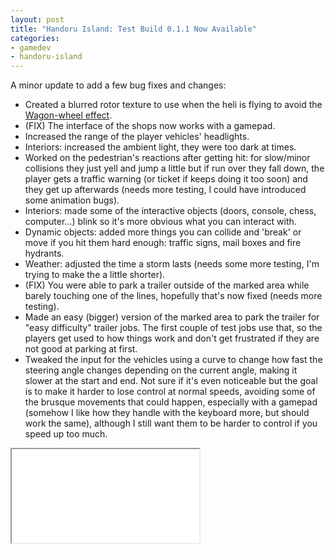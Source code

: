 ```yaml
---
layout: post
title: "Handoru Island: Test Build 0.1.1 Now Available"
categories:
- gamedev
- handoru-island
---
```


<p>A minor update to add a few bug fixes and changes:</p>
<ul><li>Created a blurred rotor texture to use when the heli is flying to avoid the <a href="https://en.wikipedia.org/wiki/Wagon-wheel_effect" target="_blank">Wagon-wheel effect</a>.</li><li>(FIX) The interface of the shops now works with a gamepad.</li><li>Increased the range of the player vehicles' headlights.</li><li>Interiors: increased the ambient light, they were too dark at times.</li><li>Worked on the pedestrian's reactions after getting hit: for slow/minor collisions they just yell and jump a little but if run over they fall down, the player gets a  traffic warning (or ticket if keeps doing it too soon) and they get up afterwards (needs more testing, I could have introduced some animation bugs).</li><li>Interiors: made some of the interactive objects (doors, console, chess, computer...) blink so it's more obvious what you can interact with.</li><li>Dynamic objects: added more things you can collide and 'break' or move if you hit them hard enough: traffic signs, mail boxes and fire hydrants.</li><li>Weather: adjusted the time a storm lasts (needs some more testing, I'm trying to make the a little shorter).</li><li>(FIX) You were able to park a trailer outside of the marked area while barely touching one of the lines, hopefully that's now fixed (needs more testing).</li><li>Made an easy (bigger) version of the marked area to park the trailer for "easy difficulty" trailer jobs. The first couple of test jobs use that, so the players get used to how things work and don't get frustrated if they are not good at parking at first.</li><li>Tweaked the input for the vehicles using a curve to change how fast the steering angle changes depending on the current angle, making it slower at the start and end. Not sure if it's even noticeable but the goal is to make it harder to lose control at normal speeds, avoiding some of the <span class="st">brusque movements that could happen</span>, especially with a gamepad (somehow I like how they handle with the keyboard more, but should work the same), although I still want them to be harder to control if you speed up too much.</li></ul>
<div class="iframe-container">
<iframe allowfullscreen src="//www.youtube.com/embed/9J9Ee4Z0pDM"></iframe>
</div>
